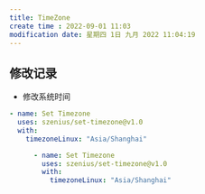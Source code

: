 ```yaml
---
title: TimeZone
create time : 2022-09-01 11:03
modification date: 星期四 1日 九月 2022 11:04:19
---
```


## 修改记录

- 修改系统时间

```yml
- name: Set Timezone
  uses: szenius/set-timezone@v1.0
  with:
	timezoneLinux: "Asia/Shanghai"
```

```yml
      - name: Set Timezone
        uses: szenius/set-timezone@v1.0
        with:
          timezoneLinux: "Asia/Shanghai"
```
